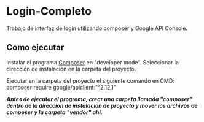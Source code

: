 # Login-Completo

Trabajo de interfaz de login utilizando composer y Google API Console.

## Como ejecutar 

  Instalar el programa [Composer](https://getcomposer.org/Composer-Setup.exe) en "developer mode". 
  Seleccionar la dirección de instalación en la carpeta del proyecto.
  
  Ejecutar en la carpeta del proyecto el siguiente comando en CMD:
    composer require google/apiclient:"^2.12.1"

  ***Antes de ejecutar el programa, crear una carpeta llamada "composer" dentro de la direccion de instalacion de proyecto y mover los archivos de composer y la carpeta "vendor" ahí.***

